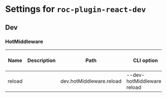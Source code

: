 # Settings for `roc-plugin-react-dev`

## Dev

### HotMiddleware
| Name   | Description | Path                     | CLI option                 | Default | Type      | Required | Can be empty | Extensions           |
| ------ | ----------- | ------------------------ | -------------------------- | ------- | --------- | -------- | ------------ | -------------------- |
| reload |             | dev.hotMiddleware.reload | --dev-hotMiddleware-reload | `false` | `Unknown` | No       | Yes          | roc-plugin-react-dev |
